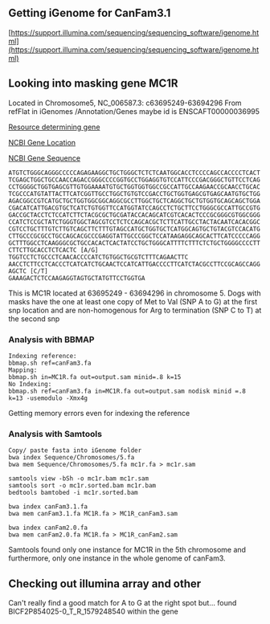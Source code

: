 ## Getting iGenome for CanFam3.1


[https://support.illumina.com/sequencing/sequencing_software/igenome.html](https://support.illumina.com/sequencing/sequencing_software/igenome.html)


## Looking into masking gene MC1R

Located in Chromosome5, NC_006587.3: c63695249-63694296
From refFlat in iGenomes /Annotation/Genes maybe id is ENSCAFT00000036995


[Resource determining gene](https://www.ncbi.nlm.nih.gov/pubmed/12692165)

[NCBI Gene Location](https://www.ncbi.nlm.nih.gov/gene?Db=gene&Cmd=DetailsSearch&Term=489652)

[NCBI Gene Sequence](https://www.ncbi.nlm.nih.gov/nuccore/NC_006587.3?report=fasta&from=63694296&to=63695249&strand=true)

```
ATGTCTGGGCAGGGCCCCCAGAGAAGGCTGCTGGGCTCTCTCAATGGCACCTCCCCAGCCACCCCTCACT
TCGAGCTGGCTGCCAACCAGACCGGGCCCCGGTGCCTGGAGGTGTCCATTCCCGACGGGCTGTTCCTCAG
CCTGGGGCTGGTGAGCGTTGTGGAAAATGTGCTGGTGGTGGCCGCCATTGCCAAGAACCGCAACCTGCAC
TCGCCCATGTATTACTTCATCGGTTGCCTGGCTGTGTCCGACCTGCTGGTGAGCGTGAGCAATGTGCTGG
AGACGGCCGTCATGCTGCTGGTGGCGGCAGGCGCCTTGGCTGCTCAGGCTGCTGTGGTGCAGCAGCTGGA
CGACATCATTGACGTGCTCATCTGTGGTTCCATGGTATCCAGCCTCTGCTTCCTGGGCGCCATTGCCGTG
GACCGCTACCTCTCCATCTTCTACGCGCTGCGATACCACAGCATCGTCACACTCCCGCGGGCGTGGCGGG
CCATCTCCGCTATCTGGGTGGCTAGCGTCCTCTCCAGCACGCTCTTCATTGCCTACTACAATCACACGGC
CGTCCTGCTTTGTCTTGTCAGCTTCTTTGTAGCCATGCTGGTGCTCATGGCAGTGCTGTACGTCCACATG
CTTGCCCGCGCCTGCCAGCACGCCCGAGGTATTGCCCGGCTCCATAAGAGGCAGCACTTCATCCCCCAGG
GCTTTGGCCTCAAGGGCGCTGCCACACTCACTATCCTGCTGGGCATTTTCTTTCTCTGCTGGGGCCCCTT
CTTCTTGCACCTCTCACTC [A/G] 
TGGTCCTCTGCCCTCAACACCCCATCTGTGGCTGCGTCTTTCAGAACTTC
AACCTCTTCCTCACCCTCATCATCTGCAACTCCATCATTGACCCCTTCATCTACGCCTTCCGCAGCCAGG
AGCTC [C/T] 
GAAAGACTCTCCAAGAGGTAGTGCTATGTTCCTGGTGA
```
This is MC1R located at 63695249 - 63694296 in chromosome 5. 
Dogs with masks have the one at least one copy of Met to Val (SNP A to G) at the first snp location and are non-homogenous for Arg to termination (SNP C to T) at the second snp

### Analysis with BBMAP

```
Indexing reference:
bbmap.sh ref=canFam3.fa
Mapping:
bbmap.sh in=MC1R.fa out=output.sam minid=.8 k=15
No Indexing:
bbmap.sh ref=canFam3.fa in=MC1R.fa out=output.sam nodisk minid =.8 k=13 -usemodulo -Xmx4g
```
Getting memory errors even for indexing the reference


### Analysis with Samtools
```
Copy/ paste fasta into iGenome folder
bwa index Sequence/Chromosomes/5.fa 
bwa mem Sequence/Chromosomes/5.fa mc1r.fa > mc1r.sam

samtools view -bSh -o mc1r.bam mc1r.sam 
samtools sort -o mc1r.sorted.bam mc1r.bam
bedtools bamtobed -i mc1r.sorted.bam 

bwa index canFam3.1.fa
bwa mem canFam3.1.fa MC1R.fa > MC1R_canFam3.sam

bwa index canFam2.0.fa
bwa mem canFam2.0.fa MC1R.fa > MC1R_canFam2.sam
```
Samtools found only one instance for MC1R in the 5th chromosome and furthermore, only one instance in the whole genome of canFam3.

## Checking out illumina array and other 
Can't really find a good match for A to G at the right spot but...
found BICF2P854025-0_T_R_1579248540 within the gene


